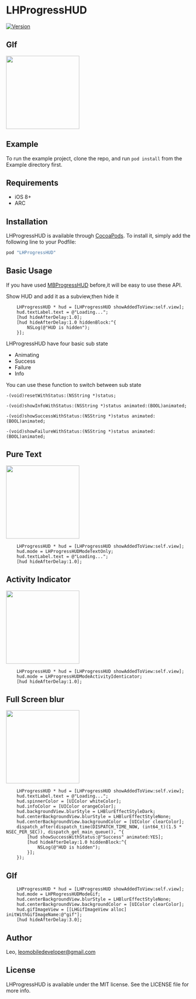 # LHProgressHUD

[![Version](https://img.shields.io/cocoapods/v/LHProgressHUD.svg?style=flat)](http://cocoapods.org/pods/LHProgressHUD)

## GIf

<img src="https://raw.github.com/LeoMobileDeveloper/LHProgressHUD/master/ScreenShots/main.gif" width="200">

## Example

To run the example project, clone the repo, and run `pod install` from the Example directory first.

## Requirements

* iOS 8+
* ARC

## Installation

LHProgressHUD is available through [CocoaPods](http://cocoapods.org). To install
it, simply add the following line to your Podfile:

```ruby
pod "LHProgressHUD"
```

## Basic Usage

If you have used [MBProgressHUD](https://github.com/jdg/MBProgressHUD) before,it will be easy to use these API.

Show HUD and add it as a subview,then hide it

```
    LHProgressHUD * hud = [LHProgressHUD showAddedToView:self.view];
    hud.textLabel.text = @"Loading...";
    [hud hideAfterDelay:1.0];
    [hud hideAfterDelay:1.0 hiddenBlock:^{
        NSLog(@"HUD is hidden");
    }];
```
LHProgressHUD have four basic sub state

* Animating
* Success
* Failure
* Info

You can use these function to switch between sub state

```
-(void)resetWithStatus:(NSString *)status;

-(void)showInfoWithStatus:(NSString *)status animated:(BOOL)animated;

-(void)showSuccessWithStatus:(NSString *)status animated:(BOOL)animated;

-(void)showFailureWithStatus:(NSString *)status animated:(BOOL)animated;
```

## Pure Text

<img src="https://raw.github.com/LeoMobileDeveloper/LHProgressHUD/master/ScreenShots/text.png" width="200">


```
    LHProgressHUD * hud = [LHProgressHUD showAddedToView:self.view];
    hud.mode = LHProgressHUDModeTextOnly;
    hud.textLabel.text = @"Loading...";
    [hud hideAfterDelay:1.0];
```

## Activity Indicator
<img src="https://raw.github.com/LeoMobileDeveloper/LHProgressHUD/master/ScreenShots/ac.png" width="200">


```
    LHProgressHUD * hud = [LHProgressHUD showAddedToView:self.view];
    hud.mode = LHProgressHUDModeActivityIdenticator;
    [hud hideAfterDelay:1.0];
```

## Full Screen blur
<img src="https://raw.github.com/LeoMobileDeveloper/LHProgressHUD/master/ScreenShots/blur.png" width="200">


```
    LHProgressHUD * hud = [LHProgressHUD showAddedToView:self.view];
    hud.textLabel.text = @"Loading...";
    hud.spinnerColor = [UIColor whiteColor];
    hud.infoColor = [UIColor orangeColor];
    hud.backgroundView.blurStyle = LHBlurEffectStyleDark;
    hud.centerBackgroundView.blurStyle = LHBlurEffectStyleNone;
    hud.centerBackgroundView.backgroundColor = [UIColor clearColor];
    dispatch_after(dispatch_time(DISPATCH_TIME_NOW, (int64_t)(1.5 * NSEC_PER_SEC)), dispatch_get_main_queue(), ^{
        [hud showSuccessWithStatus:@"Success" animated:YES];
        [hud hideAfterDelay:1.0 hiddenBlock:^{
            NSLog(@"HUD is hidden");
        }];
    });
```
## GIf

```
    LHProgressHUD * hud = [LHProgressHUD showAddedToView:self.view];
    hud.mode = LHPRogressHUDModeGif;
    hud.centerBackgroundView.blurStyle = LHBlurEffectStyleNone;
    hud.centerBackgroundView.backgroundColor = [UIColor clearColor];
    hud.gifImageView = [[LHGifImageView alloc] initWithGifImageName:@"gif"];
    [hud hideAfterDelay:3.0];
```

## Author

Leo, leomobiledeveloper@gmail.com

## License

LHProgressHUD is available under the MIT license. See the LICENSE file for more info.

